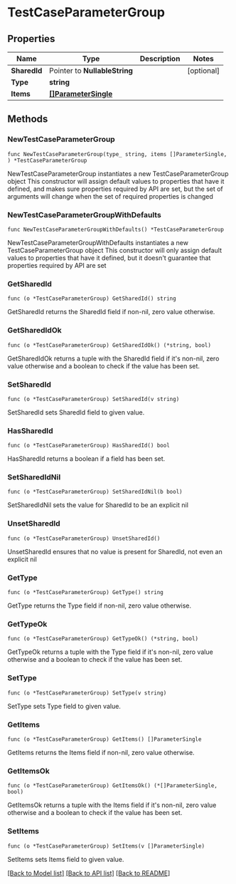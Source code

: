 # TestCaseParameterGroup

## Properties

Name | Type | Description | Notes
------------ | ------------- | ------------- | -------------
**SharedId** | Pointer to **NullableString** |  | [optional] 
**Type** | **string** |  | 
**Items** | [**[]ParameterSingle**](ParameterSingle.md) |  | 

## Methods

### NewTestCaseParameterGroup

`func NewTestCaseParameterGroup(type_ string, items []ParameterSingle, ) *TestCaseParameterGroup`

NewTestCaseParameterGroup instantiates a new TestCaseParameterGroup object
This constructor will assign default values to properties that have it defined,
and makes sure properties required by API are set, but the set of arguments
will change when the set of required properties is changed

### NewTestCaseParameterGroupWithDefaults

`func NewTestCaseParameterGroupWithDefaults() *TestCaseParameterGroup`

NewTestCaseParameterGroupWithDefaults instantiates a new TestCaseParameterGroup object
This constructor will only assign default values to properties that have it defined,
but it doesn't guarantee that properties required by API are set

### GetSharedId

`func (o *TestCaseParameterGroup) GetSharedId() string`

GetSharedId returns the SharedId field if non-nil, zero value otherwise.

### GetSharedIdOk

`func (o *TestCaseParameterGroup) GetSharedIdOk() (*string, bool)`

GetSharedIdOk returns a tuple with the SharedId field if it's non-nil, zero value otherwise
and a boolean to check if the value has been set.

### SetSharedId

`func (o *TestCaseParameterGroup) SetSharedId(v string)`

SetSharedId sets SharedId field to given value.

### HasSharedId

`func (o *TestCaseParameterGroup) HasSharedId() bool`

HasSharedId returns a boolean if a field has been set.

### SetSharedIdNil

`func (o *TestCaseParameterGroup) SetSharedIdNil(b bool)`

 SetSharedIdNil sets the value for SharedId to be an explicit nil

### UnsetSharedId
`func (o *TestCaseParameterGroup) UnsetSharedId()`

UnsetSharedId ensures that no value is present for SharedId, not even an explicit nil
### GetType

`func (o *TestCaseParameterGroup) GetType() string`

GetType returns the Type field if non-nil, zero value otherwise.

### GetTypeOk

`func (o *TestCaseParameterGroup) GetTypeOk() (*string, bool)`

GetTypeOk returns a tuple with the Type field if it's non-nil, zero value otherwise
and a boolean to check if the value has been set.

### SetType

`func (o *TestCaseParameterGroup) SetType(v string)`

SetType sets Type field to given value.


### GetItems

`func (o *TestCaseParameterGroup) GetItems() []ParameterSingle`

GetItems returns the Items field if non-nil, zero value otherwise.

### GetItemsOk

`func (o *TestCaseParameterGroup) GetItemsOk() (*[]ParameterSingle, bool)`

GetItemsOk returns a tuple with the Items field if it's non-nil, zero value otherwise
and a boolean to check if the value has been set.

### SetItems

`func (o *TestCaseParameterGroup) SetItems(v []ParameterSingle)`

SetItems sets Items field to given value.



[[Back to Model list]](../README.md#documentation-for-models) [[Back to API list]](../README.md#documentation-for-api-endpoints) [[Back to README]](../README.md)


